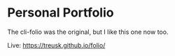 # Personal Portfolio

The cli-folio was the original, but I like this one now too. 

Live: https://treusk.github.io/folio/

